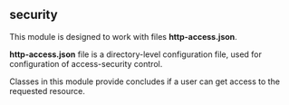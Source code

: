 ## security
This module is designed to work with files **http-access.json**.

**http-access.json** file is a directory-level configuration file, 
used for configuration of access-security control.

Classes in this module provide concludes 
if a user can get access to the requested resource.